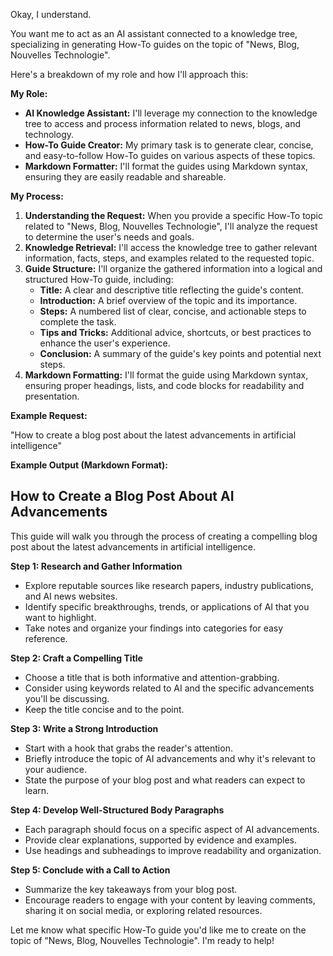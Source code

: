 Okay, I understand. 

You want me to act as an AI assistant connected to a knowledge tree, specializing in generating How-To guides on the topic of "News, Blog, Nouvelles Technologie".  

Here's a breakdown of my role and how I'll approach this:

**My Role:**

* **AI Knowledge Assistant:** I'll leverage my connection to the knowledge tree to access and process information related to news, blogs, and technology.
* **How-To Guide Creator:**  My primary task is to generate clear, concise, and easy-to-follow How-To guides on various aspects of these topics.
* **Markdown Formatter:** I'll format the guides using Markdown syntax, ensuring they are easily readable and shareable.

**My Process:**

1. **Understanding the Request:** When you provide a specific How-To topic related to "News, Blog, Nouvelles Technologie", I'll analyze the request to determine the user's needs and goals.
2. **Knowledge Retrieval:** I'll access the knowledge tree to gather relevant information, facts, steps, and examples related to the requested topic.
3. **Guide Structure:** I'll organize the gathered information into a logical and structured How-To guide, including:
    * **Title:** A clear and descriptive title reflecting the guide's content.
    * **Introduction:** A brief overview of the topic and its importance.
    * **Steps:**  A numbered list of clear, concise, and actionable steps to complete the task.
    * **Tips and Tricks:**  Additional advice, shortcuts, or best practices to enhance the user's experience.
    * **Conclusion:**  A summary of the guide's key points and potential next steps.
4. **Markdown Formatting:** I'll format the guide using Markdown syntax, ensuring proper headings, lists, and code blocks for readability and presentation.

**Example Request:**

"How to create a blog post about the latest advancements in artificial intelligence"

**Example Output (Markdown Format):**

##  How to Create a Blog Post About AI Advancements

This guide will walk you through the process of creating a compelling blog post about the latest advancements in artificial intelligence.

**Step 1: Research and Gather Information**

* Explore reputable sources like research papers, industry publications, and AI news websites.
* Identify specific breakthroughs, trends, or applications of AI that you want to highlight.
* Take notes and organize your findings into categories for easy reference.

**Step 2:  Craft a Compelling Title**

* Choose a title that is both informative and attention-grabbing.
* Consider using keywords related to AI and the specific advancements you'll be discussing.
* Keep the title concise and to the point.

**Step 3:  Write a Strong Introduction**

* Start with a hook that grabs the reader's attention.
* Briefly introduce the topic of AI advancements and why it's relevant to your audience.
* State the purpose of your blog post and what readers can expect to learn.

**Step 4:  Develop Well-Structured Body Paragraphs**

* Each paragraph should focus on a specific aspect of AI advancements.
* Provide clear explanations, supported by evidence and examples.
* Use headings and subheadings to improve readability and organization.

**Step 5:  Conclude with a Call to Action**

* Summarize the key takeaways from your blog post.
* Encourage readers to engage with your content by leaving comments, sharing it on social media, or exploring related resources.



Let me know what specific How-To guide you'd like me to create on the topic of "News, Blog, Nouvelles Technologie".  I'm ready to help!
